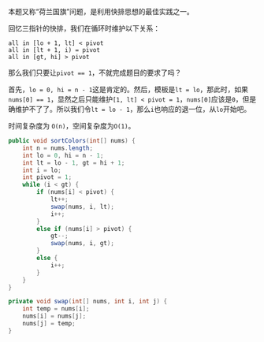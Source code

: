 本题又称“荷兰国旗”问题，是利用快排思想的最佳实践之一。

回忆三指针的快排，我们在循环时维护以下关系：

```
all in [lo + 1, lt] < pivot
all in [lt + 1, i) = pivot
all in [gt, hi] > pivot
```

那么我们只要让`pivot == 1`，不就完成题目的要求了吗？

首先，`lo = 0, hi = n - 1`这是肯定的。然后，模板是`lt = lo`，那此时，如果`nums[0] == 1`，显然之后只能维护`[1, lt] < pivot = 1`，`nums[0]`应该是`0`，但是确维护不了了。所以我们令`lt = lo - 1`，那么`i`也响应的退一位，从`lo`开始吧。

时间复杂度为 `O(n)`，空间复杂度为`O(1)`。

```java
public void sortColors(int[] nums) {
    int n = nums.length;
    int lo = 0, hi = n - 1;
    int lt = lo - 1, gt = hi + 1;
    int i = lo;
    int pivot = 1;
    while (i < gt) {
        if (nums[i] < pivot) {
            lt++;
            swap(nums, i, lt);
            i++;
        }
        else if (nums[i] > pivot) {
            gt--;
            swap(nums, i, gt);
        }
        else {
            i++;
        }
    }
}

private void swap(int[] nums, int i, int j) {
    int temp = nums[i];
    nums[i] = nums[j];
    nums[j] = temp;
}
```


